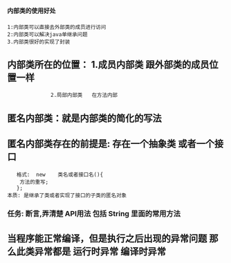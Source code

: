 ###
#### 内部类的使用好处 
    1:内部类可以直接去外部类的成员进行访问
    2:内部类可以解决java单继承问题
    3.内部类很好的实现了封装
    
    
## 内部类所在的位置： 1.成员内部类 跟外部类的成员位置一样
                  2.局部内部类   在方法内部    
   
   
##  匿名内部类：就是内部类的简化的写法   
##  匿名内部类存在的前提是: 存在一个抽象类  或者一个接口 
       格式:  new    类名或者接口名(){
        方法的重写;
       };
    本质: 是继承了类或者实现了接口的子类的匿名对象   
       
       
###  任务:  断言,弄清楚 API用法 包括 String 里面的常用方法
##    当程序能正常编译，但是执行之后出现的异常问题   那么此类异常都是    运行时异常     编译时异常               
   